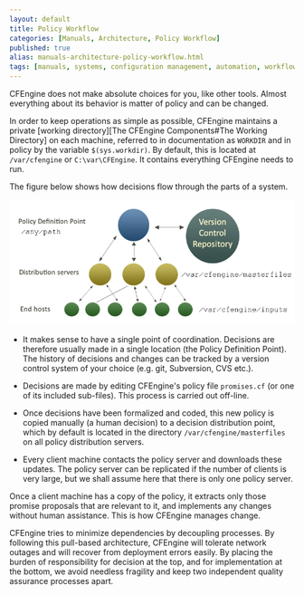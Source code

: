 ```yaml
---
layout: default
title: Policy Workflow
categories: [Manuals, Architecture, Policy Workflow]
published: true
alias: manuals-architecture-policy-workflow.html
tags: [manuals, systems, configuration management, automation, workflow]
---
```


CFEngine does not make absolute choices for you, like other tools.  Almost 
everything about its behavior is matter of policy and can be changed.

In order to keep operations as simple as possible, CFEngine maintains a 
private [working directory][The CFEngine Components#The Working Directory] 
on each machine, referred to in documentation as `WORKDIR` and in policy by 
the variable `$(sys.workdir)`. By default, this is located at `/var/cfengine` 
or `C:\var\CFEngine`. It contains everything CFEngine needs to run.

The figure below shows how decisions flow through the parts of a system.

![Policy decision and distribution flowchart](policy-decision-flow.png)

* It makes sense to have a single point of coordination. Decisions are 
  therefore usually made in a single location (the Policy Definition Point). 
  The history of decisions and changes can be tracked by a version control 
  system of your choice (e.g. git, Subversion, CVS etc.).

* Decisions are made by editing CFEngine's policy file `promises.cf` (or one 
  of its included sub-files). This process is carried out off-line.

* Once decisions have been formalized and coded, this new policy is copied 
  manually (a human decision) to a decision distribution point, which by 
  default is located in the directory `/var/cfengine/masterfiles`
  on all policy distribution servers.

* Every client machine contacts the policy server and downloads these updates. 
  The policy server can be replicated if the number of clients is very large, 
  but we shall assume here that there is only one policy server.

Once a client machine has a copy of the policy, it extracts only those promise 
proposals that are relevant to it, and implements any changes without human 
assistance. This is how CFEngine manages change.

CFEngine tries to minimize dependencies by decoupling processes. By following 
this pull-based architecture, CFEngine will tolerate network outages and will 
recover from deployment errors easily. By placing the burden of responsibility 
for decision at the top, and for implementation at the bottom, we avoid 
needless fragility and keep two independent quality assurance processes apart.
